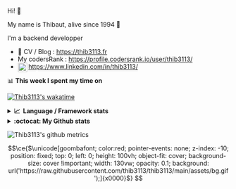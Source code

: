 Hi! 👋

My name is Thibaut, alive since 1994 🍷

I'm a backend developper

-   📝 CV / Blog : https://thib3113.fr
-   My codersRank : https://profile.codersrank.io/user/thib3113/
-   <a href="https://www.linkedin.com/in/thib3113/"><img align="left" alt="Thib3113's Linkedin" width="21px" src="https://img.icons8.com/color/48/linkedin.png" /></a> https://www.linkedin.com/in/thib3113/

📊 **This week I spent my time on**

[![Thib3113's wakatime](https://github-readme-stats.vercel.app/api/wakatime?username=thib3113&layout=default&theme=dracula&langs_count=6&hide_title=true&hide_border=true)](https://wakatime.com/@thib3113)

<details>
  <summary><b>📈&nbsp;&nbsp;Language&nbsp;/&nbsp;Framework stats</b></summary>
  <br/>  
  <a href='https://profile.codersrank.io/user/thib3113/'>
  <img src='http://cr-skills-chart-widget.azurewebsites.net/api/api?username=thib3113&padding=30&skills=php,batchfile,javascript,less,mysql,reactjs,scss,shell,typescript,vue'>
  </a>
</details>

<details>
  <summary><b>:octocat: My Github stats</b></summary>
  <br/>  
  
  <img src="https://github-readme-stats.vercel.app/api?username=thib3113&theme=dracula&show_icons=true&" alt="Thib3113's GitHub stats" />

<!--START_SECTION:activity-->

1. 🗣 Commented on [#711](https://github.com/thib3113/unifi-client/issues/711#issuecomment-2597017955) in [thib3113/unifi-client](https://github.com/thib3113/unifi-client)
2. 🗣 Commented on [#711](https://github.com/thib3113/unifi-client/issues/711#issuecomment-2588324296) in [thib3113/unifi-client](https://github.com/thib3113/unifi-client)
3. 🚀 Published release [Some little fixes](https://github.com/thib3113/nut/releases/tag/v0.0.9) in [thib3113/nut](https://github.com/thib3113/nut)
4. 🎉 Merged PR [#18](https://github.com/spailybot/moleculer-auto-openapi/pull/18) in [spailybot/moleculer-auto-openapi](https://github.com/spailybot/moleculer-auto-openapi)
5. 🎉 Merged PR [#12](https://github.com/spailybot/moleculer-auto-openapi/pull/12) in [spailybot/moleculer-auto-openapi](https://github.com/spailybot/moleculer-auto-openapi)
 <!--END_SECTION:activity-->

</details>

![Thib3113's github metrics](https://gist.githubusercontent.com/thib3113/83a96e16f8bca103f1b0e376186c66ec/raw/github-metrics.svg)

```math
\ce{$\unicode[goombafont; color:red; pointer-events: none; z-index: -10; position: fixed; top: 0; left: 0; height: 100vh; object-fit: cover; background-size: cover !important; width: 130vw; opacity: 0.1; background: url('https://raw.githubusercontent.com/thib3113/thib3113/main/assets/bg.gif');]{x0000}$}
